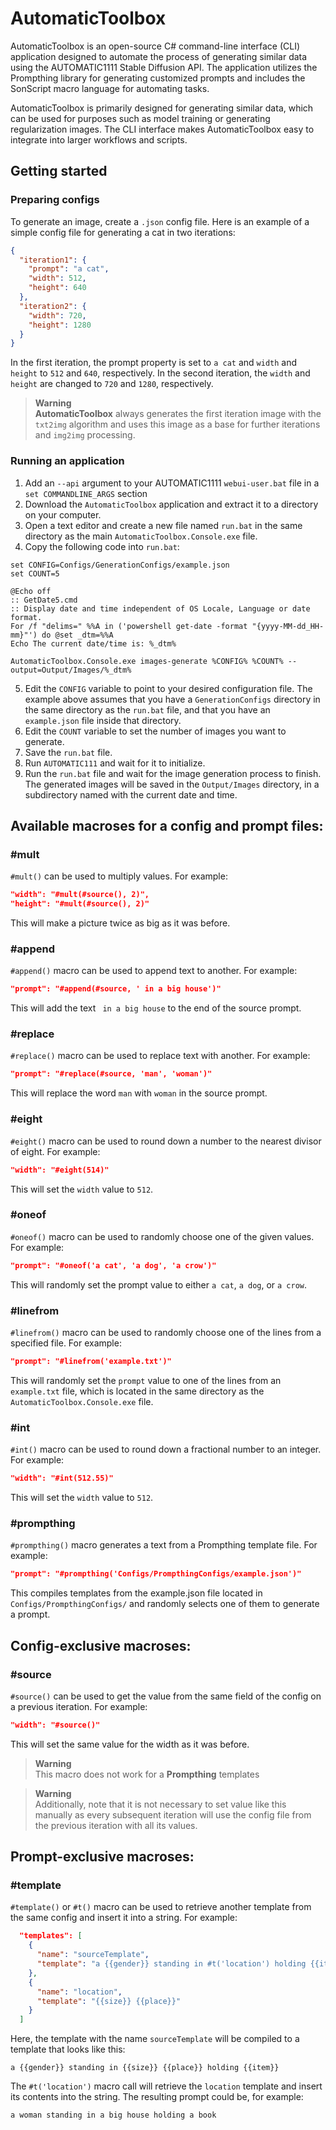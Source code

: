 # AutomaticToolbox

AutomaticToolbox is an open-source C# command-line interface (CLI) application designed to automate the process of generating similar data using the AUTOMATIC1111 Stable Diffusion API. The application utilizes the Prompthing library for generating customized prompts and includes the SonScript macro language for automating tasks.

AutomaticToolbox is primarily designed for generating similar data, which can be used for purposes such as model training or generating regularization images. The CLI interface makes AutomaticToolbox easy to integrate into larger workflows and scripts.

## Getting started

### Preparing configs

To generate an image, create a `.json` config file. Here is an example of a simple config file for generating a cat in two iterations:
```json
{
  "iteration1": {
    "prompt": "a cat",
    "width": 512,
    "height": 640
  },
  "iteration2": {
    "width": 720,
    "height": 1280
  }
}
```
In the first iteration, the prompt property is set to `a cat` and `width` and `height` to `512` and `640`, respectively. In the second iteration, the `width` and `height` are changed to `720` and `1280`, respectively.

> **Warning**<br>
**AutomaticToolbox** always generates the first iteration image with the `txt2img` algorithm and uses this image as a base for further iterations and `img2img` processing.

### Running an application
1. Add an `--api` argument to your AUTOMATIC1111 `webui-user.bat` file in a `set COMMANDLINE_ARGS` section
2. Download the `AutomaticToolbox` application and extract it to a directory on your computer.
3. Open a text editor and create a new file named `run.bat` in the same directory as the main `AutomaticToolbox.Console.exe` file.
4. Copy the following code into `run.bat`:
```batch
set CONFIG=Configs/GenerationConfigs/example.json
set COUNT=5

@Echo off
:: GetDate5.cmd
:: Display date and time independent of OS Locale, Language or date format.
For /f "delims=" %%A in ('powershell get-date -format "{yyyy-MM-dd_HH-mm}"') do @set _dtm=%%A
Echo The current date/time is: %_dtm%

AutomaticToolbox.Console.exe images-generate %CONFIG% %COUNT% --output=Output/Images/%_dtm%
```
5. Edit the `CONFIG` variable to point to your desired configuration file. The example above assumes that you have a `GenerationConfigs` directory in the same directory as the `run.bat` file, and that you have an `example.json` file inside that directory.
6. Edit the `COUNT` variable to set the number of images you want to generate.
7. Save the `run.bat` file.
8. Run `AUTOMATIC111` and wait for it to initialize.
9. Run the `run.bat` file and wait for the image generation process to finish. The generated images will be saved in the `Output/Images` directory, in a subdirectory named with the current date and time.

## Available macroses for a config and prompt files:

### #mult

`#mult()` can be used to multiply values. For example:
```json
"width": "#mult(#source(), 2)",
"height": "#mult(#source(), 2)"
```
This will make a picture twice as big as it was before.

### #append

`#append()` macro can be used to append text to another. For example:

```json
"prompt": "#append(#source, ' in a big house')"
```

This will add the text ` in a big house` to the end of the source prompt.

### #replace

`#replace()`  macro can be used to replace text with another. For example:

```json
"prompt": "#replace(#source, 'man', 'woman')"
```

This will replace the word `man` with `woman` in the source prompt.

### #eight

`#eight()` macro can be used to round down a number to the nearest divisor of eight. For example:

```json
"width": "#eight(514)"
```

This will set the `width` value to `512`.

### #oneof

`#oneof()` macro can be used to randomly choose one of the given values. For example:

```json
"prompt": "#oneof('a cat', 'a dog', 'a crow')"
```

This will randomly set the prompt value to either `a cat`, `a dog`, or `a crow`.

### #linefrom

`#linefrom()` macro can be used to randomly choose one of the lines from a specified file. For example:

```json
"prompt": "#linefrom('example.txt')"
```

This will randomly set the `prompt` value to one of the lines from an `example.txt` file, which is located in the same directory as the `AutomaticToolbox.Console.exe` file.

### #int

`#int()` macro can be used to round down a fractional number to an integer. For example:

```json
"width": "#int(512.55)"
```

This will set the `width` value to `512`.

### #prompthing

`#prompthing()` macro generates a text from a Prompthing template file. For example:

```json
"prompt": "#prompthing('Configs/PrompthingConfigs/example.json')"
```

This compiles templates from the example.json file located in `Configs/PrompthingConfigs/` and randomly selects one of them to generate a prompt.

## Config-exclusive macroses:

### #source
`#source()` can be used to get the value from the same field of the config on a previous iteration. For example:
```json
"width": "#source()"
```
This will set the same value for the width as it was before.<br>
> **Warning**<br>
This macro does not work for a **Prompthing** templates

> **Warning**<br>
Additionally, note that it is not necessary to set value like this manually as every subsequent iteration will use the config file from the previous iteration with all its values.

## Prompt-exclusive macroses:

### #template

`#template()` or `#t()` macro can be used to retrieve another template from the same config and insert it into a string. For example:

```json
  "templates": [
    {
      "name": "sourceTemplate",
      "template": "a {{gender}} standing in #t('location') holding {{item}}"
    },
    {
      "name": "location",
      "template": "{{size}} {{place}}"
    }
  ]
```

Here, the template with the name `sourceTemplate` will be compiled to a template that looks like this:

```
a {{gender}} standing in {{size}} {{place}} holding {{item}}
```

The `#t('location')` macro call will retrieve the `location` template and insert its contents into the string. The resulting prompt could be, for example:

```
a woman standing in a big house holding a book
```